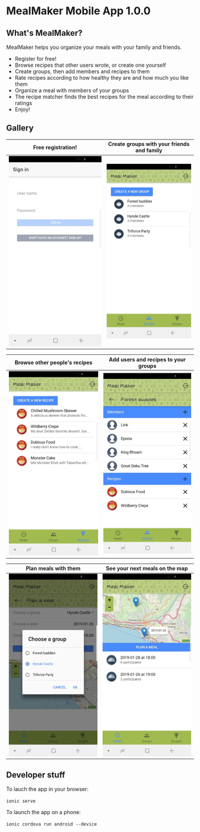 # MealMaker Mobile App 1.0.0

## What's MealMaker?

MealMaker helps you organize your meals with your family and friends.

- Register for free!
- Browse recipes that other users wrote, or create one yourself
- Create groups, then add members and recipes to them
- Rate recipes according to how healthy they are and how much you like them
- Organize a meal with members of your groups
- The recipe matcher finds the best recipes for the meal according to their ratings
- Enjoy!


## Gallery

| Free registration!  | Create groups with your friends and family |
| ------------- | ------------- |
| ![Img n°1](./github/readme-1.jpg "Img n°1")  | ![Img n°2](./github/readme-2.jpg "Img n°2")  |

| Browse other people's recipes  | Add users and recipes to your groups  |
| ------------- | ------------- |
| ![Img n°3](./github/readme-3.jpg "Img n°3")  | ![Img n°4](./github/readme-4.jpg "Img n°4")  |

| Plan meals with them  | See your next meals on the map  |
| ------------- | ------------- |
| ![Img n°5](./github/readme-5.jpg "Img n°5")  | ![Img n°6](./github/readme-6.jpg "Img n°6")  |



## Developer stuff
To lauch the app in your browser:

`ionic serve`

To launch the app on a phone:

`ionic cordova run android --device`
